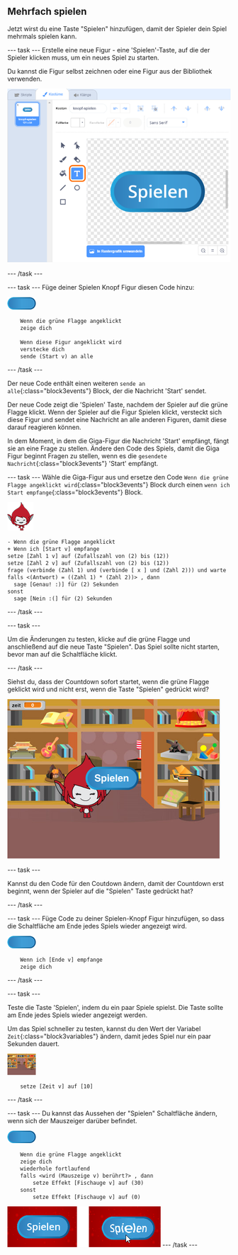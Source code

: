 ## Mehrfach spielen

Jetzt wirst du eine Taste "Spielen" hinzufügen, damit der Spieler dein Spiel mehrmals spielen kann.

--- task --- Erstelle eine neue Figur - eine 'Spielen'-Taste, auf die der Spieler klicken muss, um ein neues Spiel zu starten.

Du kannst die Figur selbst zeichnen oder eine Figur aus der Bibliothek verwenden.

![Bild der Schaltfläche "Spielen"](images/brain-play.png)

--- /task ---

--- task --- Füge deiner Spielen Knopf Figur diesen Code hinzu:

![Taste-Figur](images/button-sprite.png)

```blocks3
    Wenn die grüne Flagge angeklickt
    zeige dich

    Wenn diese Figur angeklickt wird
    verstecke dich
    sende (Start v) an alle
```

--- /task ---

Der neue Code enthält einen weiteren `sende an alle`{:class="block3events"} Block, der die Nachricht 'Start' sendet.

Der neue Code zeigt die 'Spielen' Taste, nachdem der Spieler auf die grüne Flagge klickt. Wenn der Spieler auf die Figur Spielen klickt, versteckt sich diese Figur und sendet eine Nachricht an alle anderen Figuren, damit diese darauf reagieren können.

In dem Moment, in dem die Giga-Figur die Nachricht 'Start' empfängt, fängt sie an eine Frage zu stellen. Ändere den Code des Spiels, damit die Giga Figur beginnt Fragen zu stellen, wenn es die `gesendete Nachricht`{:class="block3events"} 'Start' empfängt.

--- task --- Wähle die Giga-Figur aus und ersetze den Code `Wenn die grüne Flagge angeklickt wird`{:class="block3events"} Block durch einen `wenn ich Start empfange`{:class="block3events"} Block.

![Giga-Figur](images/giga-sprite.png)

```blocks3
- Wenn die grüne Flagge angeklickt
+ Wenn ich [Start v] empfange
setze [Zahl 1 v] auf (Zufallszahl von (2) bis (12))
setze [Zahl 2 v] auf (Zufallszahl von (2) bis (12))
frage (verbinde (Zahl 1) und (verbinde [ x ] und (Zahl 2))) und warte
falls <(Antwort) = ((Zahl 1) * (Zahl 2))> , dann 
  sage [Genau! :)] für (2) Sekunden
sonst 
  sage [Nein :(] für (2) Sekunden
```

--- /task ---

--- task ---

Um die Änderungen zu testen, klicke auf die grüne Flagge und anschließend auf die neue Taste "Spielen". Das Spiel sollte nicht starten, bevor man auf die Schaltfläche klickt.

--- /task ---

Siehst du, dass der Countdown sofort startet, wenn die grüne Flagge geklickt wird und nicht erst, wenn die Taste "Spielen" gedrückt wird?

![Countdown ist gestartet](images/brain-timer-bug.png)

--- task ---

Kannst du den Code für den Coutdown ändern, damit der Countdown erst beginnt, wenn der Spieler auf die "Spielen" Taste gedrückt hat?

--- /task ---

--- task --- Füge Code zu deiner Spielen-Knopf Figur hinzufügen, so dass die Schaltfläche am Ende jedes Spiels wieder angezeigt wird.

![Tasten-Figur](images/button-sprite.png)

```blocks3
    Wenn ich [Ende v] empfange
    zeige dich
```

--- /task ---

--- task ---

Teste die Taste 'Spielen', indem du ein paar Spiele spielst. Die Taste sollte am Ende jedes Spiels wieder angezeigt werden.

Um das Spiel schneller zu testen, kannst du den Wert der Variabel `Zeit`{:class="block3variables"} ändern, damit jedes Spiel nur ein paar Sekunden dauert.

![Bühne](images/stage-sprite.png)

```blocks3
    setze [Zeit v] auf [10]
```

--- /task ---

--- task --- Du kannst das Aussehen der "Spielen" Schaltfläche ändern, wenn sich der Mauszeiger darüber befindet.

![Taste](images/button-sprite.png)

```blocks3
    Wenn die grüne Flagge angeklickt
    zeige dich
    wiederhole fortlaufend 
    falls <wird (Mauszeige v) berührt?> , dann 
        setze Effekt [Fischauge v] auf (30)
    sonst 
        setze Effekt [Fischauge v] auf (0)
```

![Screenshot](images/brain-fisheye.png) --- /task ---